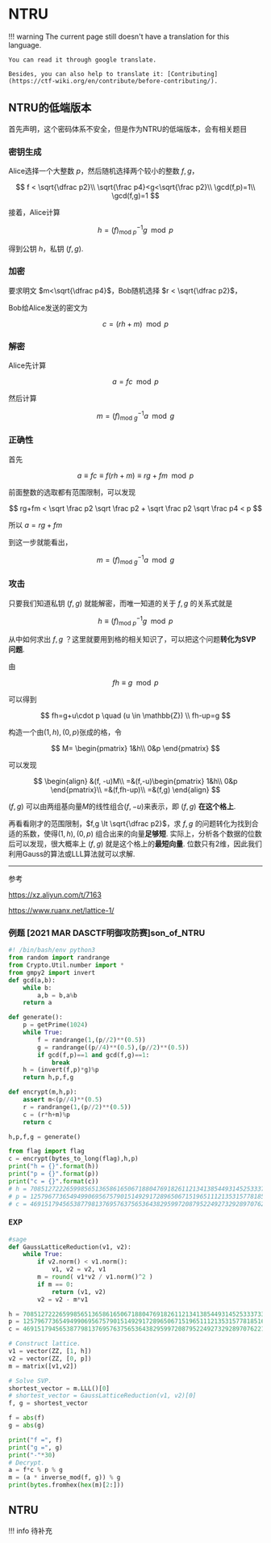 # NTRU
!!! warning
    The current page still doesn't have a translation for this language.

    You can read it through google translate.

    Besides, you can also help to translate it: [Contributing](https://ctf-wiki.org/en/contribute/before-contributing/).


## NTRU的低端版本

首先声明，这个密码体系不安全，但是作为NTRU的低端版本，会有相关题目

### 密钥生成

Alice选择一个大整数 $p$，然后随机选择两个较小的整数 $f,g$，

$$
f < \sqrt{\dfrac p2}\\
\sqrt{\frac p4}<g<\sqrt{\frac p2}\\
\gcd(f,p)=1\\
\gcd(f,g)=1
$$

接着，Alice计算

$$
h = (f)^{-1}_{\mathrm{mod}~p}g \mod p
$$

得到公钥 $h$，私钥 $(f, g)$.

### 加密

要求明文 $m<\sqrt{\dfrac p4}$，Bob随机选择 $r < \sqrt{\dfrac p2}$，

Bob给Alice发送的密文为

$$
c=(rh + m) \mod p
$$


### 解密

Alice先计算

$$
a = fc \mod p
$$

然后计算

$$
m = (f)^{-1}_{\mathrm{mod}~g}a \mod g
$$


### 正确性

首先

$$
a \equiv fc \equiv f(rh+m) \equiv rg+fm \mod p
$$

前面整数的选取都有范围限制，可以发现

$$
rg+fm < \sqrt \frac p2 \sqrt \frac p2 + \sqrt \frac p2 \sqrt \frac p4 < p
$$

所以 $a=rg+fm$

到这一步就能看出，

$$
m = (f)^{-1}_{\mathrm{mod}~g}a \mod g
$$


### 攻击

只要我们知道私钥 $(f,g)$ 就能解密，而唯一知道的关于 $f, g$ 的关系式就是

$$
h \equiv (f)^{-1}_{\mathrm{mod}~p}g \mod p
$$

从中如何求出 $f, g$ ？这里就要用到格的相关知识了，可以把这个问题**转化为SVP问题**.

由

$$
fh \equiv g \mod p
$$

可以得到

$$
fh=g+u\cdot p \quad (u \in \mathbb{Z}) \\
fh-up=g
$$

构造一个由$(1,h), (0,p)$张成的格，令

$$
M=  \begin{pmatrix}
	1&h\\
	0&p
    \end{pmatrix}
$$

可以发现

$$
\begin{align}
&(f, -u)M\\
=&(f,-u)\begin{pmatrix}
        1&h\\
        0&p
        \end{pmatrix}\\
=&(f,fh-up)\\
=&(f,g)
\end{align}
$$

$(f,g)$ 可以由两组基向量$M$的线性组合$(f,-u)$来表示，即 $(f,g)$ **在这个格上**.

再看看刚才的范围限制，$f,g \lt \sqrt{\dfrac p2}$，求 $f,g$ 的问题转化为找到合适的系数，使得$(1,h),(0,p)$ 组合出来的向量**足够短**. 实际上，分析各个数据的位数后可以发现，很大概率上 $(f,g)$ 就是这个格上的**最短向量**. 位数只有2维，因此我们利用Gauss的算法或LLL算法就可以求解.

---

参考

https://xz.aliyun.com/t/7163

https://www.ruanx.net/lattice-1/



### 例题 [2021 MAR DASCTF明御攻防赛]son_of_NTRU

```python
#! /bin/bash/env python3
from random import randrange
from Crypto.Util.number import *
from gmpy2 import invert
def gcd(a,b):
    while b:
        a,b = b,a%b
    return a

def generate():
    p = getPrime(1024)
    while True:
        f = randrange(1,(p//2)**(0.5))
        g = randrange((p//4)**(0.5),(p//2)**(0.5))
        if gcd(f,p)==1 and gcd(f,g)==1:
            break
    h = (invert(f,p)*g)%p
    return h,p,f,g

def encrypt(m,h,p):
    assert m<(p//4)**(0.5)
    r = randrange(1,(p//2)**(0.5))
    c = (r*h+m)%p
    return c

h,p,f,g = generate()

from flag import flag
c = encrypt(bytes_to_long(flag),h,p)
print("h = {}".format(h))
print("p = {}".format(p))
print("c = {}".format(c))
# h = 70851272226599856513658616506718804769182611213413854493145253337330709939355936692154199813179587933065165812259913249917314725765898812249062834111179900151466610356207921771928832591335738750053453046857602342378475278876652263044722419918958361163645152112020971804267503129035439011008349349624213734004
# p = 125796773654949906956757901514929172896506715196511121353157781851652093811702246079116208920427110231653664239838444378725001877052652056537732732266407477191221775698956008368755461680533430353707546171814962217736494341129233572423073286387554056407408816555382448824610216634458550949715062229816683685469
# c = 4691517945653877981376957637565364382959972087952249273292897076221178958350355396910942555879426136128610896883898318646711419768716904972164508407035668258209226498292327845169861395205212789741065517685193351416871631112431257858097798333893494180621728198734264288028849543413123321402664789239712408700
```

#### EXP

```python
#sage
def GaussLatticeReduction(v1, v2):
    while True:
        if v2.norm() < v1.norm():
            v1, v2 = v2, v1
        m = round( v1*v2 / v1.norm()^2 )
        if m == 0:
            return (v1, v2)
        v2 = v2 - m*v1

h = 70851272226599856513658616506718804769182611213413854493145253337330709939355936692154199813179587933065165812259913249917314725765898812249062834111179900151466610356207921771928832591335738750053453046857602342378475278876652263044722419918958361163645152112020971804267503129035439011008349349624213734004
p = 125796773654949906956757901514929172896506715196511121353157781851652093811702246079116208920427110231653664239838444378725001877052652056537732732266407477191221775698956008368755461680533430353707546171814962217736494341129233572423073286387554056407408816555382448824610216634458550949715062229816683685469
c = 4691517945653877981376957637565364382959972087952249273292897076221178958350355396910942555879426136128610896883898318646711419768716904972164508407035668258209226498292327845169861395205212789741065517685193351416871631112431257858097798333893494180621728198734264288028849543413123321402664789239712408700

# Construct lattice.
v1 = vector(ZZ, [1, h])
v2 = vector(ZZ, [0, p])
m = matrix([v1,v2])

# Solve SVP.
shortest_vector = m.LLL()[0]
# shortest_vector = GaussLatticeReduction(v1, v2)[0]
f, g = shortest_vector

f = abs(f)
g = abs(g)

print("f =", f)
print("g =", g)
print("-"*30)
# Decrypt.
a = f*c % p % g
m = (a * inverse_mod(f, g)) % g
print(bytes.fromhex(hex(m)[2:]))
```



## NTRU

!!! info
    待补充
